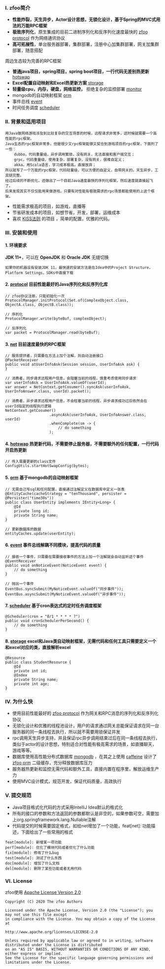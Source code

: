 ### Ⅰ. zfoo简介

- **性能炸裂，天生异步，Actor设计思想，无锁化设计，基于Spring的MVC式用法的万能RPC框架**
- **极致序列化**，原生集成的目前二进制序列化和反序列化速度最快的 [zfoo protocol](protocol/README.md) 作为网络通讯协议
- **高可拓展性**，单台服务器部署，集群部署，注册中心加集群部署，网关加集群部署，随意搭配

周边生态较为完善的RPC框架

- **普通java项目，spring项目，spring boot项目，一行代码无差别热更新**  [hotswap](hotswap/src/test/java/com/zfoo/hotswap/ApplicationTest.java)
- **Excel配置自动映射和Excel热更新方案** [storage](storage/src/test/java/com/zfoo/storage/ApplicationTest.java)
- **轻量级cpu，内存，硬盘，网络监控，** 拒绝复杂的监控部署 [monitor](monitor/src/test/java/com/zfoo/monitor/ApplicationTest.java)
- mongodb的自动映射框架 [orm](orm/README.md)
- 事件总线 [event](event/src/test/java/com/zfoo/event/ApplicationTest.java)
- 时间任务调度 [scheduler](scheduler/README.md)

### Ⅱ. 背景和适用项目
```
用Java做网络游戏涉及到比较复杂的交互场景的时候，远程请求非常多，这时候就需要一个高性能的rpc框架。
Java生态的rpc框架非常多，但是很少又rpc框架能够又契合到游戏项目的rpc框架，下面列了一些：
    dubbo，代码重量级，异步调用繁琐，没有网关，无法直接和客户端交互；
    grpc，代码重量级，使用复杂，部署复杂，没有网关，很难自定义；
    akka，用Scala语言，学习成本极高，直接放弃；
所以就写了一个万能的rpc框架，代码轻量级，可以方便的自定义，自带网关的，天生异步，工具链完整。
经过后续的不断优化，还做出了一个目前Java速度最快的序列化框架，然后速度就直接起飞了。
后来发现其实不仅仅能用来做游戏，只要有对性能有极致需求的rpc场景都能使用的上这个框架。
```
- 性能需求极高的项目，如游戏，直播等
- 节省研发成本的项目，如想节省，开发，部署，运维成本
- 喜欢 [KISS法则](https://baike.baidu.com/item/KISS原则/3242383) 的项目 ，简单的配置，优雅的代码。

### Ⅲ. 安装和使用

#### 1. 环境要求

**JDK 11+**，可以在 **OpenJDK** 和 **Oracle JDK** 无缝切换

```
如果你的机器没有安装JDK 11，最快速的安装方法是在Idea中的Project Structure，Platform Settings，SDKs中直接下载
```

#### 2. [protocol](protocol/README.md) 目前性能最好的Java序列化和反序列化库

```
// zfoo协议注册，只能初始化一次
ProtocolManager.initProtocol(Set.of(ComplexObject.class, ObjectA.class, ObjectB.class));

// 序列化
ProtocolManager.write(byteBuf, complexObject);

// 反序列化
var packet = ProtocolManager.read(byteBuf);
```

#### 3. [net](net/README.md) 目前速度最快的RPC框架

```
// 服务提供者，只需要在方法上加个注解，则自动注册接口
@PacketReceiver
public void atUserInfoAsk(Session session, UserInfoAsk ask) {
}

// 消费者，同步请求远程用户信息，会阻塞当前的线程，慎重考虑使用同步请求
var userInfoAsk = UserInfoAsk.valueOf(userId);
var answer = NetContext.getCosumer().syncAsk(userInfoAsk, UserInfoAnswer.class, userId).packet();

// 消费者，异步请求远程用户信息，不会柱塞当前的线程，异步请求成功过后依然会在userId指定的线程执行逻辑
NetContext.getCosumer()
                    .asyncAsk(userInfoAsk, UserInfoAnswer.class, userId)
                    .whenComplete(sm -> {
                        // do something
                    );
```

#### 4. [hotswap](hotswap/src/test/java/com/zfoo/hotswap/ApplicationTest.java) 热更新代码，不需要停止服务器，不需要额外的任何配置，一行代码开启热更新

```
// 传入需要更新的class文件
ConfigUtils.startHotSwapConfig(bytes);
```

#### 5. [orm](orm/README.md) 基于mongodb的自动映射框架

```
// 无需自己写sql和任何配置，直接通过注解定义在数据库中定义一张表
@EntityCache(cacheStrategy = "tenThousand", persister = @Persister("time30s"))
public class UserEntity implements IEntity<Long> {
    @Id
    private long id;
    private String name;
}

// 更新数据库的数据
entityCaches.update(userEntity);
```

#### 6. [event](event/src/test/java/com/zfoo/event/ApplicationTest.java) 事件总线解耦不同模块，提高代码的质量

```
// 接收一个事件，只需要在需要接收事件的方法上加一个注解就会自动监听这个事件
@EventReceiver
public void onNoticeEvent(NoticeEvent event) {
    // do something
}

// 抛出一个事件
EventBus.syncSubmit(MyNoticeEvent.valueOf("同步事件"));
EventBus.asyncSubmit(MyNoticeEvent.valueOf("异步事件"));
```

#### 7. [scheduler](scheduler/README.md) 基于cron表达式的定时任务调度框架

````
@Scheduler(cron = "0/1 * * * * ?")
public void cronSchedulerPerSecond() {
    // do something
}
````

#### 8. [storage](storage/src/test/java/com/zfoo/storage/ApplicationTest.java) excel和Java类自动映射框架，无需代码和任何工具只需要定义一个和excel对应的类，直接解析excel

```
@Resource
public class StudentResource {
    @Id
    private int id;
    @Index
    private String name;
    private int age;
}
```

### Ⅳ. 为什么快

- 使用目前性能最好的 [zfoo protocol](protocol/README.md) 作为网关和RPC消息的序列化和反序列化协议
- 无锁化设计和优雅的线程池设计，用户的请求通过网关总能保证请求在同一台服务器的同一条线程去执行，所以就不需要用锁保证并发
- rpc调用天生异步支持，并且保证rpc异步调用结束过后在同一条线程去执行，类似于actor的设计思想，特别适合对性能有极高需求的场景，如直播聊天，游戏等等。
- 数据库使用高性能分布式数据库 [mongodb](https://github.com/mongodb/mongo) ，在其之上使用 [caffeine](https://github.com/ben-manes/caffeine)
  设计了 [zfoo orm](protocol/README.md) 二级缓存，充分释放数据库压力
- 服务器热更新和监控无需代码和额外工具，直接内置在程序里，解放运维生产力
- 使用MVC设计模式，规范开发，保证代码质量，高效执行

### Ⅴ. 提交规范

- Java项目格式化代码的方式采用IntelliJ Idea默认的格式化
- 所有的接口的参数和方法返回的参数都默认是非空的，如果参数可空，需要加上org.springframework.lang.Nullable注解
- 代码提交的时候需要固定格式，如给net增加了一个功能，feat[net]: 功能描述，下面给出了一些常用的格式

```
feat[module]: 新增某一项功能
perf[module]: 优化了模块代码或者优化了什么功能
fix[module]: 修改了什么bug
test[module]: 测试了什么东西
doc[module]: 增加了什么文档
del[module]: 删除了某些功能或者无用代码
```

### Ⅵ. License

zfoo使用 [Apache License Version 2.0](http://www.apache.org/licenses/LICENSE-2.0)

```
Copyright (C) 2020 The zfoo Authors

Licensed under the Apache License, Version 2.0 (the "License"); you may not use this file except
in compliance with the License. You may obtain a copy of the License at

http://www.apache.org/licenses/LICENSE-2.0

Unless required by applicable law or agreed to in writing, software distributed under the License is distributed
on an "AS IS" BASIS, WITHOUT WARRANTIES OR CONDITIONS OF ANY KIND, either express or implied.
See the License for the specific language governing permissions and limitations under the License.
```